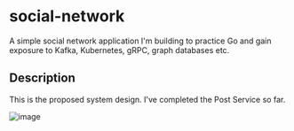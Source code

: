 # social-network

A simple social network application I'm building to practice Go and gain exposure to Kafka, Kubernetes, gRPC, graph databases etc.

## Description

This is the proposed system design. I've completed the Post Service so far. 

![image](https://github.com/ebilsanta/social-network/assets/101983505/67c46992-bd63-4b3e-bbd5-a10d6ee762c3)
